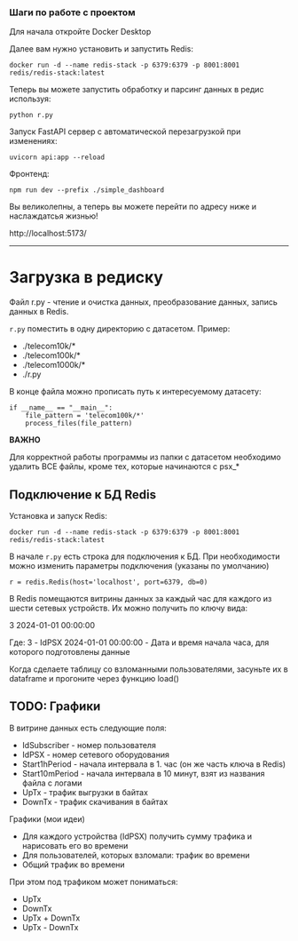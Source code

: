 ### Шаги по работе с проектом

Для начала откройте Docker Desktop

Далее вам нужно установить и запустить Redis:

```commandline
docker run -d --name redis-stack -p 6379:6379 -p 8001:8001 redis/redis-stack:latest
```

Теперь вы можете запустить обработку и парсинг данных в редис используя:

```commandline
python r.py
```

Запуск FastAPI сервер с автоматической перезагрузкой при изменениях:

```commandline
uvicorn api:app --reload 
```

Фронтенд:

```commandline
npm run dev --prefix ./simple_dashboard
```
Вы великолепны, а теперь вы можете перейти по адресу ниже и наслаждатсья жизнью!

http://localhost:5173/


------------------------------------------------------------------------------------------------------
# Загрузка в редиску

Файл r.py - чтение и очистка данных, преобразование данных, запись данных в Redis.

```r.py``` поместить в одну директорию с датасетом. Пример:

* ./telecom10k/*
* ./telecom100k/*
* ./telecom1000k/*
* ./r.py

В конце файла можно прописать путь к интересуемому датасету:
```commandline
if __name__ == "__main__":
    file_pattern = 'telecom100k/*'
    process_files(file_pattern)
```

**ВАЖНО**

Для корректной работы программы из папки с датасетом необходимо удалить ВСЕ файлы, кроме тех, которые начинаются с psx_*

## Подключение к БД Redis

Установка и запуск Redis:

```commandline
docker run -d --name redis-stack -p 6379:6379 -p 8001:8001 redis/redis-stack:latest
```

В начале ```r.py``` есть строка для подключения к БД. При необходимости можно изменить параметры подключения (указаны по умолчанию)

```commandline
r = redis.Redis(host='localhost', port=6379, db=0)
```

В Redis помещаются витрины данных за каждый час для каждого из шести сетевых устройств. Их можно получить по ключу вида:

3 2024-01-01 00:00:00

Где:
3 - IdPSX
2024-01-01 00:00:00 - Дата и время начала часа, для которого подготовлены данные

Когда сделаете таблицу со взломанными пользователями, засуньте их в dataframe и прогоните через функцию load() 

## TODO: Графики

В витрине данных есть следующие поля:
* IdSubscriber - номер пользователя
* IdPSX - номер сетевого оборудования
* Start1hPeriod - начала интервала в 1. час (он же часть ключа в Redis) 
* Start10mPeriod - начала интервала в 10 минут, взят из названия файла с логами
* UpTx - трафик выгрузки в байтах
* DownTx - трафик скачивания в байтах

Графики (мои идеи) 
* Для каждого устройства (IdPSX) получить сумму трафика и нарисовать его во времени
* Для пользователей, которых взломали: трафик во времени
* Общий трафик во времени

При этом под трафиком может пониматься:

* UpTx
* DownTx
* UpTx + DownTx
* UpTx - DownTx